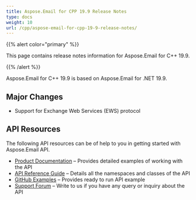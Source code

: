 ```yaml
---
title: Aspose.Email for CPP 19.9 Release Notes
type: docs
weight: 10
url: /cpp/aspose-email-for-cpp-19-9-release-notes/
---
```


{{% alert color="primary" %}} 

This page contains release notes information for Aspose.Email for C++ 19.9.

{{% /alert %}} 

Aspose.Email for C++ 19.9 is based on Aspose.Email for .NET 19.9. 
## **Major Changes**
- Support for Exchange Web Services (EWS) protocol
## **API Resources**
The following API resources can be of help to you in getting started with Aspose.Email API.

- [Product Documentation](/email/cpp/home/) – Provides detailed examples of working with the API
- [API Reference Guide](https://reference.aspose.com/email/cpp) – Details all the namespaces and classes of the API
- [GitHub Examples](https://github.com/aspose-email/Aspose.Email-for-C) – Provides ready to run API example
- [Support Forum](https://forum.aspose.com/c/email/12) – Write to us if you have any query or inquiry about the API
